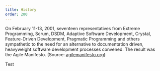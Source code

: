 ```yaml
---
title: History
order: 200
---
```


On February 11-13, 2001, seventeen representatives from Extreme Programming, Scrum, DSDM, Adaptive Software Development, Crystal, Feature-Driven Development, Pragmatic Programming and others sympathetic to the need for an alternative to documentation driven, heavyweight software development processes convened. The result was the Agile Manifesto. 
(Source: [agilemanifesto.org](http://agilemanifesto.org/history.html))

Test
